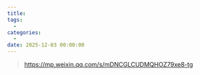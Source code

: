 ```yaml
---
title: 
tags:
  - 
categories:
  - 
date: 2025-12-03 00:00:00
---
```


> https://mp.weixin.qq.com/s/mDNCGLCUDMQHOZ79xe8-tg

<!-- more -->

## 
